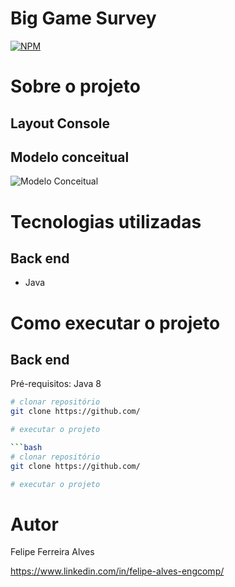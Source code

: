 # Big Game Survey 
[![NPM](https://img.shields.io/npm/l/react)](https://github.com/LipeFerr/chess-system-java/blob/main/LICENSE) 

# Sobre o projeto


## Layout Console

## Modelo conceitual
![Modelo Conceitual](https://github.com/)

# Tecnologias utilizadas
## Back end
- Java

# Como executar o projeto

## Back end
Pré-requisitos: Java 8

```bash
# clonar repositório
git clone https://github.com/

# executar o projeto

```bash
# clonar repositório
git clone https://github.com/

# executar o projeto

```

# Autor

Felipe Ferreira Alves

https://www.linkedin.com/in/felipe-alves-engcomp/


